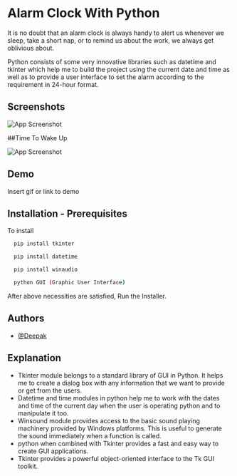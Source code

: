 
# Alarm Clock With Python

It is no doubt that an alarm clock is always handy to alert us whenever we sleep, take a short nap, or to remind us about the work, we always get oblivious about.

Python consists of some very innovative libraries such as datetime and tkinter which help me to build the project using the current date and time as well as to provide a user interface to set the alarm according to the requirement in 24-hour format.


## Screenshots

![App Screenshot](https://github.com/Deepak-ODRDLabs/Alarm-Clock/blob/main/Running%20Screenshot/Screenshot%202022-11-29%20132551.png)

##Time To Wake Up

![App Screenshot](https://github.com/Deepak-ODRDLabs/Alarm-Clock/blob/main/Running%20Screenshot/Screenshot%202022-11-29%20132801.png)
## Demo

Insert gif or link to demo


## Installation - Prerequisites

To install

```bash
  pip install tkinter
```
```bash
  pip install datetime
```
```bash
  pip install winaudio
```
```bash
  python GUI (Graphic User Interface)

```

After above necessities are satisfied, Run the Installer.

## Authors

- [@Deepak](https://github.com/Deepak-ODRDLabs)


## Explanation

- Tkinter module belongs to a standard library of GUI in Python. It helps me to create a dialog box with any information that we want to provide or get from the users.
- Datetime and time modules in python help me to work with the dates and time of the current day when the user is operating python and to manipulate it too.
- Winsound module provides access to the basic sound playing machinery provided by Windows platforms. This is useful to generate the sound immediately when a function is called.
- python when combined with Tkinter provides a fast and easy way to create GUI applications. 
- Tkinter provides a powerful object-oriented interface to the Tk GUI toolkit.

